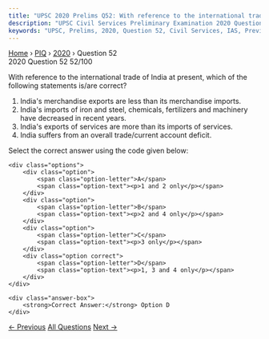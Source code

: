```yaml
---
title: "UPSC 2020 Prelims Q52: With reference to the international trade of India at presen..."
description: "UPSC Civil Services Preliminary Examination 2020 Question 52 with options and answer"
keywords: "UPSC, Prelims, 2020, Question 52, Civil Services, IAS, Previous Year Questions"
---
```


<nav class="breadcrumb">
    <a href="../../">Home</a>
    <span>›</span>
    <a href="../">PIQ</a>
    <span>›</span>
    <a href="./">2020</a>
    <span>›</span>
    <span>Question 52</span>
</nav>

<div class="question-header">
    <div class="question-meta">
        <span class="year-badge">2020</span>
        <span class="question-number">Question 52</span>
        <span class="progress">52/100</span>
    </div>
    <div class="progress-bar">
        <div class="progress-fill" style="width: 52.0%"></div>
    </div>
</div>

<div class="question-content">
    <div class="question-text">
        <p>With reference to the international trade of India at present, which of the<br />
following statements is/are correct?</p>
<ol>
<li>India's merchandise exports are less than its merchandise imports.</li>
<li>India's imports of iron and steel, chemicals, fertilizers and machinery have decreased in recent years.</li>
<li>India's exports of services are more than its imports of services.</li>
<li>India suffers from an overall trade/current account deficit.</li>
</ol>
<p>Select the correct answer using the code given below:</p>
    </div>
    
    <div class="options">
        <div class="option">
            <span class="option-letter">A</span>
            <span class="option-text"><p>1 and 2 only</p></span>
        </div>
        <div class="option">
            <span class="option-letter">B</span>
            <span class="option-text"><p>2 and 4 only</p></span>
        </div>
        <div class="option">
            <span class="option-letter">C</span>
            <span class="option-text"><p>3 only</p></span>
        </div>
        <div class="option correct">
            <span class="option-letter">D</span>
            <span class="option-text"><p>1, 3 and 4 only</p></span>
        </div>
    </div>

    <div class="answer-box">
        <strong>Correct Answer:</strong> Option D
    </div>
</div>

<div class="question-nav">
    <a href="../q051-with-reference-to-foreign-direct-investment-in-ind/" class="nav-btn prev">← Previous</a>
    <a href="../" class="nav-btn center">All Questions</a>
    <a href="../q053-the-term-west-texas-intermediate-sometimes-found-i/" class="nav-btn next">Next →</a>
</div>

